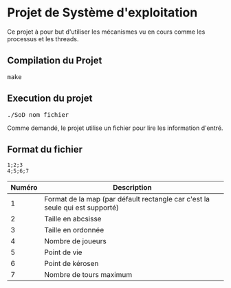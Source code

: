 # Projet de Système d'exploitation

Ce projet à pour but d'utiliser les mécanismes vu en cours comme les processus et les threads.

## Compilation du Projet

<pre>make</pre>

## Execution du projet

<pre>./SoD nom_fichier</pre>

Comme demandé, le projet utilise un fichier pour lire les information d'entré.

## Format du fichier

```
1;2;3
4;5;6;7
```

| Numéro | Description                                                                  |
| ------ | ---------------------------------------------------------------------------- |
| 1      | Format de la map (par défault rectangle car c'est la seule qui est supporté) |
| 2      | Taille en abcsisse |
| 3      | Taille en ordonnée |
| 4      | Nombre de joueurs |
| 5      | Point de vie |
| 6      | Point de kérosen |
| 7      | Nombre de tours maximum |